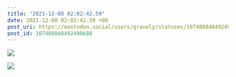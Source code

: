 ```yaml
---
title: "2021-12-08 02:02:42.59"
date: 2021-12-08 02:02:42.59 +00
post_uri: https://mastodon.social/users/gravely/statuses/107408848492490688
post_id: 107408848492490688
---
```




![](/images/107408848172095045.jpg)

![](/images/107408848313603182.jpg)

